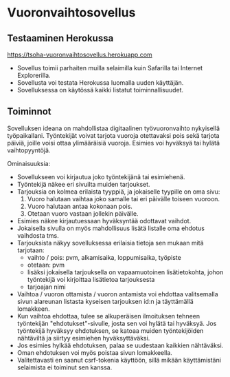 # Vuoronvaihtosovellus  

## Testaaminen Herokussa
https://tsoha-vuoronvaihtosovellus.herokuapp.com  
* Sovellus toimii parhaiten muilla selaimilla kuin Safarilla tai Internet Explorerilla.
* Sovellusta voi testata Herokussa luomalla uuden käyttäjän.  
* Sovelluksessa on käytössä kaikki listatut toiminnallisuudet.

## Toiminnot

Sovelluksen ideana on mahdollistaa digitaalinen työvuoronvaihto nykyisellä työpaikallani. Työntekijät voivat tarjota vuoroja otettavaksi pois sekä tarjota päiviä, joille voisi ottaa ylimääräisiä vuoroja. Esimies voi hyväksyä tai hylätä vaihtopyyntöjä.  

Ominaisuuksia:  
* Sovellukseen voi kirjautua joko työntekijänä tai esimiehenä.
* Työntekijä näkee eri sivuilta muiden tarjoukset.
* Tarjouksia on kolmea erilaista tyyppiä, ja jokaiselle tyypille on oma sivu:
  1. Vuoro halutaan vaihtaa joko samalle tai eri päivälle toiseen vuoroon.
  2. Vuoro halutaan antaa kokonaan pois.
  3. Otetaan vuoro vastaan jollekin päivälle.
* Esimies näkee kirjautuessaan hyväksyntää odottavat vaihdot.
* Jokaisella sivulla on myös mahdollisuus lisätä listalle oma ehdotus vaihdosta tms.
* Tarjouksista näkyy sovelluksessa erilaisia tietoja sen mukaan mitä tarjotaan:
  * vaihto / pois: pvm, alkamisaika, loppumisaika, työpiste
  * otetaan: pvm
  * lisäksi jokaisella tarjouksella on vapaamuotoinen lisätietokohta, johon työntekijä voi kirjoittaa lisätietoa tarjouksesta
  * tarjoajan nimi
* Vaihtoa / vuoron ottamista / vuoron antamista voi ehdottaa valitsemalla sivun alareunan listasta kyseisen tarjouksen id:n ja täyttämällä lomakkeen.
* Kun vaihtoa ehdottaa, tulee se alkuperäisen ilmoituksen tehneen työntekijän "ehdotukset"-sivulle, josta sen voi hylätä tai hyväksyä. Jos työntekijä hyväksyy ehdotuksen, se katoaa muiden työntekijöiden nähtäviltä ja siirtyy esimiehen hyväksyttäväksi.
* Jos esimies hylkää ehdotuksen, palaa se uudestaan kaikkien nähtäväksi.
* Oman ehdotuksen voi myös poistaa sivun lomakkeella.
* Valitettavasti en saanut csrf-tokenia käyttöön, sillä mikään käyttämistäni selaimista ei toiminut sen kanssa.
